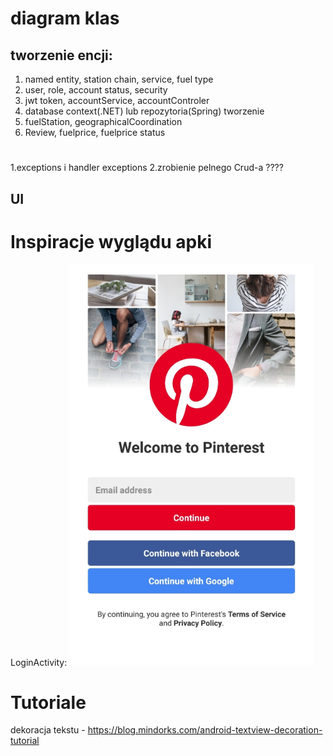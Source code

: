 # diagram klas 
## tworzenie encji:
1. named entity, station chain, service, fuel type
2. user, role, account status, security
3. jwt token, accountService, accountControler
4. database context(.NET) lub repozytoria(Spring) tworzenie
5. fuelStation, geographicalCoordination
6. Review, fuelprice, fuelprice status
# 
1.exceptions i handler exceptions
2.zrobienie pelnego Crud-a ????

## UI

# Inspiracje wyglądu apki

LoginActivity:
![pinterest-login-design](images/pinterest_login.png)

# Tutoriale

dekoracja tekstu - https://blog.mindorks.com/android-textview-decoration-tutorial

